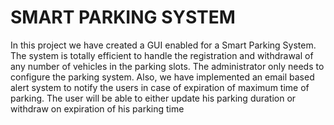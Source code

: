 # SMART PARKING SYSTEM
 In this project we have created a GUI enabled for a Smart Parking System. The system is totally efficient to handle the registration and withdrawal of any number of vehicles in the parking slots. The administrator only needs to configure the parking system. Also, we have implemented an email based alert system to notify the users in case of expiration of maximum time of parking. The user will be able to either update his parking duration or withdraw on expiration of his parking time
